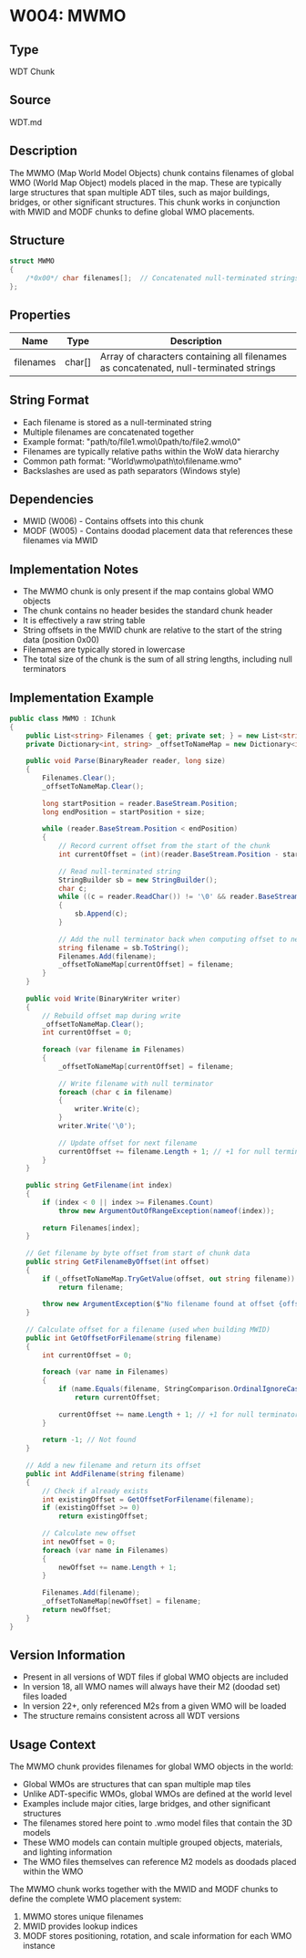 # W004: MWMO

## Type
WDT Chunk

## Source
WDT.md

## Description
The MWMO (Map World Model Objects) chunk contains filenames of global WMO (World Map Object) models placed in the map. These are typically large structures that span multiple ADT tiles, such as major buildings, bridges, or other significant structures. This chunk works in conjunction with MWID and MODF chunks to define global WMO placements.

## Structure
```csharp
struct MWMO
{
    /*0x00*/ char filenames[];  // Concatenated null-terminated strings
};
```

## Properties
| Name | Type | Description |
|------|------|-------------|
| filenames | char[] | Array of characters containing all filenames as concatenated, null-terminated strings |

## String Format
- Each filename is stored as a null-terminated string
- Multiple filenames are concatenated together
- Example format: "path/to/file1.wmo\0path/to/file2.wmo\0"
- Filenames are typically relative paths within the WoW data hierarchy
- Common path format: "World\\wmo\\path\\to\\filename.wmo"
- Backslashes are used as path separators (Windows style)

## Dependencies
- MWID (W006) - Contains offsets into this chunk
- MODF (W005) - Contains doodad placement data that references these filenames via MWID

## Implementation Notes
- The MWMO chunk is only present if the map contains global WMO objects
- The chunk contains no header besides the standard chunk header
- It is effectively a raw string table
- String offsets in the MWID chunk are relative to the start of the string data (position 0x00)
- Filenames are typically stored in lowercase
- The total size of the chunk is the sum of all string lengths, including null terminators

## Implementation Example
```csharp
public class MWMO : IChunk
{
    public List<string> Filenames { get; private set; } = new List<string>();
    private Dictionary<int, string> _offsetToNameMap = new Dictionary<int, string>();
    
    public void Parse(BinaryReader reader, long size)
    {
        Filenames.Clear();
        _offsetToNameMap.Clear();
        
        long startPosition = reader.BaseStream.Position;
        long endPosition = startPosition + size;
        
        while (reader.BaseStream.Position < endPosition)
        {
            // Record current offset from the start of the chunk
            int currentOffset = (int)(reader.BaseStream.Position - startPosition);
            
            // Read null-terminated string
            StringBuilder sb = new StringBuilder();
            char c;
            while ((c = reader.ReadChar()) != '\0' && reader.BaseStream.Position < endPosition)
            {
                sb.Append(c);
            }
            
            // Add the null terminator back when computing offset to next string
            string filename = sb.ToString();
            Filenames.Add(filename);
            _offsetToNameMap[currentOffset] = filename;
        }
    }
    
    public void Write(BinaryWriter writer)
    {
        // Rebuild offset map during write
        _offsetToNameMap.Clear();
        int currentOffset = 0;
        
        foreach (var filename in Filenames)
        {
            _offsetToNameMap[currentOffset] = filename;
            
            // Write filename with null terminator
            foreach (char c in filename)
            {
                writer.Write(c);
            }
            writer.Write('\0');
            
            // Update offset for next filename
            currentOffset += filename.Length + 1; // +1 for null terminator
        }
    }
    
    public string GetFilename(int index)
    {
        if (index < 0 || index >= Filenames.Count)
            throw new ArgumentOutOfRangeException(nameof(index));
            
        return Filenames[index];
    }
    
    // Get filename by byte offset from start of chunk data
    public string GetFilenameByOffset(int offset)
    {
        if (_offsetToNameMap.TryGetValue(offset, out string filename))
            return filename;
            
        throw new ArgumentException($"No filename found at offset {offset}");
    }
    
    // Calculate offset for a filename (used when building MWID)
    public int GetOffsetForFilename(string filename)
    {
        int currentOffset = 0;
        
        foreach (var name in Filenames)
        {
            if (name.Equals(filename, StringComparison.OrdinalIgnoreCase))
                return currentOffset;
                
            currentOffset += name.Length + 1; // +1 for null terminator
        }
        
        return -1; // Not found
    }
    
    // Add a new filename and return its offset
    public int AddFilename(string filename)
    {
        // Check if already exists
        int existingOffset = GetOffsetForFilename(filename);
        if (existingOffset >= 0)
            return existingOffset;
            
        // Calculate new offset
        int newOffset = 0;
        foreach (var name in Filenames)
        {
            newOffset += name.Length + 1;
        }
        
        Filenames.Add(filename);
        _offsetToNameMap[newOffset] = filename;
        return newOffset;
    }
}
```

## Version Information
- Present in all versions of WDT files if global WMO objects are included
- In version 18, all WMO names will always have their M2 (doodad set) files loaded
- In version 22+, only referenced M2s from a given WMO will be loaded
- The structure remains consistent across all WDT versions

## Usage Context
The MWMO chunk provides filenames for global WMO objects in the world:

- Global WMOs are structures that can span multiple map tiles
- Unlike ADT-specific WMOs, global WMOs are defined at the world level
- Examples include major cities, large bridges, and other significant structures
- The filenames stored here point to .wmo model files that contain the 3D models
- These WMO models can contain multiple grouped objects, materials, and lighting information
- The WMO files themselves can reference M2 models as doodads placed within the WMO

The MWMO chunk works together with the MWID and MODF chunks to define the complete WMO placement system:
1. MWMO stores unique filenames
2. MWID provides lookup indices
3. MODF stores positioning, rotation, and scale information for each WMO instance 